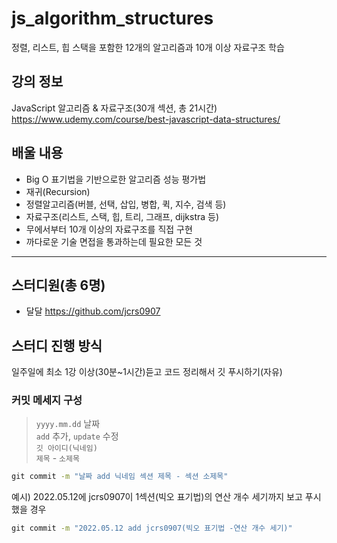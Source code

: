 # js_algorithm_structures
정렬, 리스트, 힙 스택을 포함한 12개의 알고리즘과 10개 이상 자료구조 학습

## 강의 정보
JavaScript 알고리즘 & 자료구조(30개 섹션, 총 21시간)<br>
https://www.udemy.com/course/best-javascript-data-structures/

## 배울 내용
- Big O 표기법을 기반으로한 알고리즘 성능 평가법
- 재귀(Recursion)
- 정렬알고리즘(버블, 선택, 삽입, 병합, 퀵, 지수, 검색 등)
- 자료구조(리스트, 스택, 힙, 트리, 그래프, dijkstra 등)
- 무에서부터 10개 이상의 자료구조를 직접 구현
- 까다로운 기술 면접을 통과하는데 필요한 모든 것

<hr>

## 스터디원(총 6명)
- 달달 https://github.com/jcrs0907

## 스터디 진행 방식
일주일에 최소 1강 이상(30분~1시간)듣고 코드 정리해서 깃 푸시하기(자유)

### 커밋 메세지 구성
>`yyyy.mm.dd` 날짜 <br>
>`add` 추가, `update` 수정 <br>
>`깃 아이디(닉네임)`<br>
>`제목` - `소제목`
```cmd
git commit -m "날짜 add 닉네임 섹션 제목 - 섹션 소제목"
```

예시) 2022.05.12에 jcrs0907이 1섹션(빅오 표기법)의 연산 개수 세기까지 보고 푸시했을 경우
```cmd
git commit -m "2022.05.12 add jcrs0907(빅오 표기법 -연산 개수 세기)"
```

